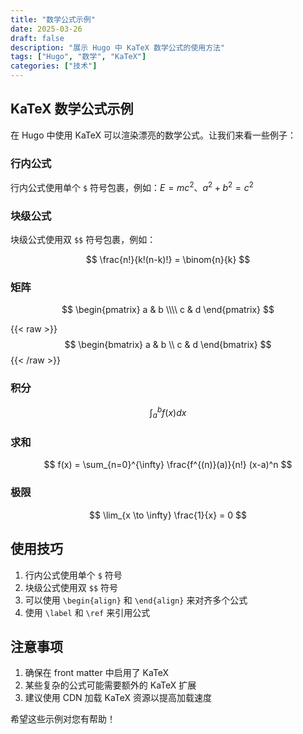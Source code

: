 ```yaml
---
title: "数学公式示例"
date: 2025-03-26
draft: false
description: "展示 Hugo 中 KaTeX 数学公式的使用方法"
tags: ["Hugo", "数学", "KaTeX"]
categories: ["技术"]
---
```


## KaTeX 数学公式示例

在 Hugo 中使用 KaTeX 可以渲染漂亮的数学公式。让我们来看一些例子：

### 行内公式

行内公式使用单个 `$` 符号包裹，例如：$E = mc^2$、$a^2 + b^2 = c^2$

### 块级公式

块级公式使用双 `$$` 符号包裹，例如：

$$
\frac{n!}{k!(n-k)!} = \binom{n}{k}
$$

### 矩阵

$$
\begin{pmatrix}
a & b \\\\
c & d
\end{pmatrix}
$$

{{< raw >}}
$$
\begin{bmatrix}
a & b \\
c & d
\end{bmatrix}
$$
{{< /raw >}}

### 积分

$$
\int_{a}^{b} f(x) dx
$$

### 求和

$$
f(x) = \sum_{n=0}^{\infty} \frac{f^{(n)}(a)}{n!} (x-a)^n
$$

### 极限

$$
\lim_{x \to \infty} \frac{1}{x} = 0
$$

## 使用技巧

1. 行内公式使用单个 `$` 符号
2. 块级公式使用双 `$$` 符号
3. 可以使用 `\begin{align}` 和 `\end{align}` 来对齐多个公式
4. 使用 `\label` 和 `\ref` 来引用公式

## 注意事项

1. 确保在 front matter 中启用了 KaTeX
2. 某些复杂的公式可能需要额外的 KaTeX 扩展
3. 建议使用 CDN 加载 KaTeX 资源以提高加载速度

希望这些示例对您有帮助！
